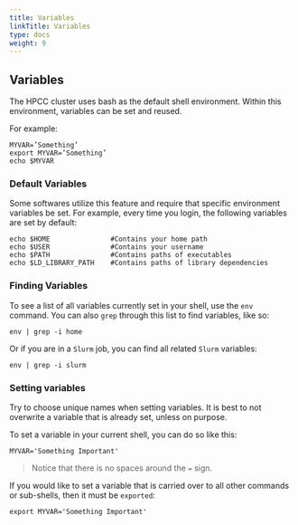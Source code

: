 ```yaml
---
title: Variables
linkTitle: Variables
type: docs
weight: 9
---
```


## Variables

The HPCC cluster uses bash as the default shell environment. Within this environment, variables can be set and reused.

For example:
```
MYVAR=’Something’
export MYVAR=’Something’
echo $MYVAR
```

### Default Variables

Some softwares utilize this feature and require that specific environment variables be set.
For example, every time you login, the following variables are set by default:

```
echo $HOME               #Contains your home path
echo $USER               #Contains your username
echo $PATH               #Contains paths of executables
echo $LD_LIBRARY_PATH    #Contains paths of library dependencies
```


### Finding Variables

To see a list of all variables currently set in your shell, use the `env` command.
You can also `grep` through this list to find variables, like so:

```
env | grep -i home
```

Or if you are in a `Slurm` job, you can find all related `Slurm` variables:

```
env | grep -i slurm
```

### Setting variables

Try to choose unique names when setting variables.
It is best to not overwrite a variable that is already set, unless on purpose.

To set a variable in your current shell, you can do so like this:

```
MYVAR='Something Important'
```

> Notice that there is no spaces around the `=` sign.

If you would like to set a variable that is carried over to all other commands or sub-shells, then it must be `exported`:

```
export MYVAR='Something Important'
```
